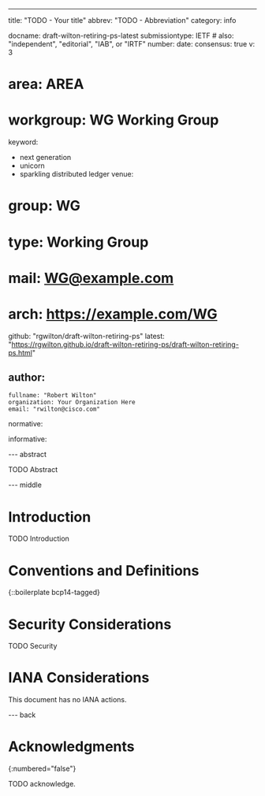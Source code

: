 ---
title: "TODO - Your title"
abbrev: "TODO - Abbreviation"
category: info

docname: draft-wilton-retiring-ps-latest
submissiontype: IETF  # also: "independent", "editorial", "IAB", or "IRTF"
number:
date:
consensus: true
v: 3
# area: AREA
# workgroup: WG Working Group
keyword:
 - next generation
 - unicorn
 - sparkling distributed ledger
venue:
#  group: WG
#  type: Working Group
#  mail: WG@example.com
#  arch: https://example.com/WG
  github: "rgwilton/draft-wilton-retiring-ps"
  latest: "https://rgwilton.github.io/draft-wilton-retiring-ps/draft-wilton-retiring-ps.html"

author:
 -
    fullname: "Robert Wilton"
    organization: Your Organization Here
    email: "rwilton@cisco.com"

normative:

informative:


--- abstract

TODO Abstract


--- middle

# Introduction

TODO Introduction


# Conventions and Definitions

{::boilerplate bcp14-tagged}


# Security Considerations

TODO Security


# IANA Considerations

This document has no IANA actions.


--- back

# Acknowledgments
{:numbered="false"}

TODO acknowledge.
